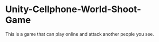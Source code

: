 # Unity-Cellphone-World-Shoot-Game
This is a game that can play online and attack another people you see.
